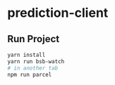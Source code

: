 # prediction-client

## Run Project

```sh
yarn install
yarn run bsb-watch
# in another tab
npm run parcel
```
